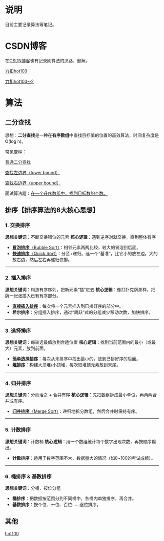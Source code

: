 # 说明

目前主要记录算法等笔记。

# CSDN博客

在[CSDN博客](https://blog.csdn.net/m0_64289188)也有记录刷算法的思路，题解。

[力扣hot100](https://blog.csdn.net/m0_64289188/article/details/144056081?spm=1001.2014.3001.5501)

[力扣hot100--2](https://blog.csdn.net/m0_64289188/article/details/145312501?spm=1001.2014.3001.5501)

# 算法

## 二分查找

思想：**二分查找**是一种在**有序数组**中查找目标值的位置的高效算法，时间复杂度是 O(log n)。

常见变种：

[普通二分查找](src/main/java/com/algorithm/basic/search/binary_search/BinarySearch1.java)

[查找左边界（lower bound）](src/main/java/com/algorithm//basic/search/binary_search/BinarySearch2.java)

[查找右边界（upper bound）](src/main/java/com/algorithm//basic/search/binary_search/BinarySearch3.java)

面试算法题：[在一个升序数组中，找到目标数的个数。](src/main/java/com/algorithm//basic/search/binary_search/TargetCount.java)

## 排序【排序算法的6大核心思想】

### 1. **交换排序**

**思想关键词**：不断交换错位的元素
**核心逻辑**：遇到逆序对就交换，直到整体有序

* [**冒泡排序**（Bubble Sort）](src/main/java/com/algorithm/basic/sort/BubbleSort.java)：相邻元素两两比较，较大的冒泡到后面。
* [**快速排序**（Quick Sort）](src/main/java/com/algorithm/basic/sort/Quick.java)：分区+递归。选一个“基准”，比它小的放左边，大的放右边，然后左右再递归快排。

---

### 2. **插入排序**

**思想关键词**：构造有序序列，把新元素“插”进去
**核心逻辑**：像打扑克牌那样，把牌一张张插入已有有序部分。

* [**直接插入排序**](src/main/java/com/algorithm/basic/sort/InsertSort.java)：每次将一个元素插入到已排好序的部分中。
* **希尔排序**：分组插入排序，通过“跳跃”式的分组减少移动次数，加快排序。

---

### 3. **选择排序**

**思想关键词**：每轮选最值放到合适位置
**核心逻辑**：找到当前范围内的最小（或最大）元素，放到前面。

* [**简单选择排序**](src/main/java/com/algorithm/basic/sort/selectSort.java)：每次从未排序中找出最小的，放到已排好序的后面。
* [**堆排序**](src/main/java/com/algorithm/basic/sort/HeapSort.java)：构建大顶堆/小顶堆，每次取堆顶元素放到末尾。

---

### 4. **归并排序**

**思想关键词**：分而治之 + 合并有序
**核心逻辑**：先把数组拆成最小单位，再两两合并成有序。

* [**归并排序**（Merge Sort）](src/main/java/com/algorithm/basic/sort/MergeSort.java)：递归地拆分数组，然后合并时保持有序。

---

### 5. **计数排序**

**思想关键词**：计数桶
**核心逻辑**：用一个数组统计每个数字出现次数，再按顺序输出。

* **计数排序**：适用于数字范围不大、数据量大的情况（如0\~100的考试成绩）。

---

### 6. **桶排序 & 基数排序**

**思想关键词**：分桶、按位分组

* **桶排序**：把数据按范围分到不同桶中，各桶内单独排序，再合并。
* **基数排序**：按个位、十位、百位……逐位排序。

## 其他

[hot100](src/main/java/com/algorithm/hot100/)
